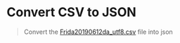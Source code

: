 # Convert CSV to JSON

> Convert the [Frida20190612da_utf8.csv](https://github.com/python-elective-fall-2019/Lesson-09-context-managers/blob/master/exercises/Frida20190612da_utf8.csv) file into json
